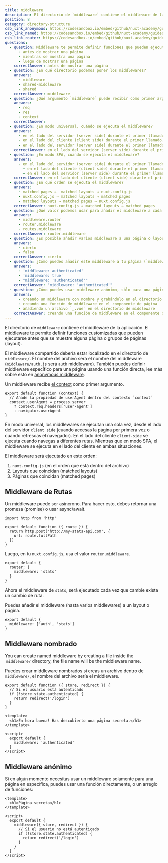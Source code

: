 ```yaml
---
title: middleware
description: El directorio de `middleware` contiene el middleware de la aplicación. El middleware te permite definir funciones customizadas que pueden ejecutarse antes que se muestre alguna página o grupos de páginas (layout).
position: 8
category: directory-structure
csb_link_anonymous: https://codesandbox.io/embed/github/nuxt-academy/guides-examples/tree/master/04_directory_structure/09_middleware_anonymous?fontsize=14&hidenavigation=1&theme=dark
csb_link_named: https://codesandbox.io/embed/github/nuxt-academy/guides-examples/tree/master/04_directory_structure/09_middleware_named?fontsize=14&hidenavigation=1&theme=dark
csb_link_router: https://codesandbox.io/embed/github/nuxt-academy/guides-examples/tree/master/04_directory_structure/09_middleware_router?fontsize=14&hidenavigation=1&theme=dark
questions:
  - question: Middleware te permite definir funciones que pueden ejecutarse
      - antes de mostrar una página
      - mientras se muestra una página
      - luego de mostrar una página
    correctAnswer: antes de mostrar una página
  - question: ¿En qué directorio podemos poner los middlewares?
    answers:
      - middleware
      - shared-middleware
      - shared
    correctAnswer: middleware
  - question: ¿Qué argumento `middleware` puede recibir como primer argumento?
    answers:
      - req
      - res
      - context
    correctAnswer:
  - question: ¿En modo universal, cuándo se ejecuta el middleware?
    answers:
      - en el lado del servidor (server side) durante el primer llamado, y en el lado del servidor mientras navegas entre páginas
      - en el lado del cliente (client side) durante el primer llamado, y en el lado del cliente mientras navegas entre páginas
      - en el lado del servidor (server side) durante el primer llamado, y en el lado del cliente mientras navegas entre páginas
    correctAnswer: en el lado del servidor (server side) durante el primer llamado, y en el lado del cliente mientras navegas entre páginas
  - question: ¿En modo SPA, cuando se ejecuta el middleware?
    answers:
      - en el lado del servidor (server side) durante el primer llamado, y en el lado del servidor mientras navegas entre páginas
        - en el lado del cliente (client side) durante el primer llamado, y en el lado del cliente mientras navegas entre páginas
        - en el lado del servidor (server side) durante el primer llamado, y en el lado del cliente mientras navegas entre páginas
    correctAnswer: en el lado del cliente (client side) durante el primer llamado, y en el lado del cliente mientras navegas entre páginas
  - question: ¿En qué orden se ejecuta el middleware?
    answers:
      - matched pages ⇒  matched layouts ⇒ nuxt.config.js
      - nuxt.config.js ⇒ matched layouts ⇒ matched pages
      - matched layouts ⇒ matched pages ⇒ nuxt.config.js
    correctAnswer: nuxt.config.js ⇒ matched layouts ⇒ matched pages
  - question: ¿Qué valor podemos usar para añadir el middleware a cada ruta?
    answers:
      - middleware.router
      - router.middleware
      - routes.middleware
    correctAnswer: router.middleware
  - question: ¿Es posible añadir varios middleware a una página o layout?
    answers:
      - cierto
      - falso
    correctAnswer: cierto
  - question: ¿Cómo puedes añadir este middleware a tu página (`middleware/authenticated.js`)?
    answers:
      - 'middleware: authenticated'
      - 'middleware: true'
      - "middleware: 'authenticated'"
    correctAnswer: "middleware: 'authenticated'"
  - question: ¿Cómo puedes usar middleware anónimo, sólo para una página específica?
    answers:
      - creando un middleware con nombre y grabándolo en el directorio de middleware
      - creando una función de middleware en el componente de página
      - añadiendo un archivo `_.vue` en el directorio de middleware
    correctAnswer: creando una función de middleware en el componente de página
---
```


El directorio de `middleware` contiene el middleware de la aplicación. El middleware te permite definir funciones customizadas que pueden ejecutarse antes que se muestre alguna página o grupos de páginas (layout).

El middleware compartido debería estar localizado en el directorio de `middleware/`. El nombre del archivo será el nombre del middleware (`middleware/auth.js` será `auth` middleware). También puedes definir middleware específico para una página usando una función directa, lee más sobre esto en [anonymous middleware](/guides/components-glossary/pages-middleware#anonymous-middleware).

Un middleware recibe [el context](/guides/internals-glossary/context) como primer argumento.

```js{}[middleware/user-agent.js]
export default function (context) {
  // Añade la propiedad de userAgent dentro del contexto `context`
  context.userAgent = process.server
    ? context.req.headers['user-agent']
    : navigator.userAgent
}
```

En modo universal, los middlewares se ejecutan una sola vez, desde el lado del servidor `client side` (cuando accesas la página por primera vez o cuando refrescas el navegador). En el lado del cliente `client-side` se ejecuta cuando navegas a diferentes rutas. Mientras que en modo SPA, el middleware se ejecuta en el lado del cliente en ambas situaciones.

El middleware será ejecutado en este orden:

1. `nuxt.config.js` (en el orden que está dentro del archivo)
2. Layouts que coincidan (matched layouts)
3. Páginas que coincidan (matched pages)

## Middleware de Rutas

Un middleware puede ser asíncrono. Para hacer esto, debes retornar una promesa (promise) o usar async/await.

```js{}[middleware/stats.js]
import http from 'http'

export default function ({ route }) {
  return http.post('http://my-stats-api.com', {
    url: route.fullPath
  })
}
```

Luego, en tu `nuxt.config.js`, usa el valor `router.middleware`.

```js{}[nuxt.config.js]
export default {
  router: {
    middleware: 'stats'
  }
}
```

Ahora el middleware de `stats`, será ejecutado cada vez que cambie exista un cambio de ruta.

Puedes añadir el middleware (hasta varios middlewares) a un layout o página.

```js{}[pages/index.vue / layouts/default.vue]
export default {
  middleware: ['auth', 'stats']
}
```

<app-modal>
  <code-sandbox  :src="csb_link_router"></code-sandbox>
</app-modal>

## Middleware nombrado

You can create named middleware by creating a file inside the  `middleware/` directory, the file name will be the middleware name.

Puedes crear middleware nombrados si creas un archivo dentro de `middleware/`, el nombre del archivo sería el middleware.

```js{}[middleware/authenticated.js]
export default function ({ store, redirect }) {
  // Si el usuario está autenticado
  if (!store.state.authenticated) {
    return redirect('/login')
  }
}
```

```html{}[pages/secret.vue]
<template>
  <h1>En hora buena! Has descubierto una página secreta.</h1>
</template>

<script>
  export default {
    middleware: 'authenticated'
  }
</script>
```

<app-modal>
  <code-sandbox  :src="csb_link_named"></code-sandbox>
</app-modal>

## Middleware anónimo

Si en algún momento necesitas usar un middleware solamente para una página en específica, puedes usar una función directamente, o un arreglo de funciones:

```html{}[pages/secret.vue]
<template>
  <h1>Página secreta</h1>
</template>

<script>
  export default {
    middleware({ store, redirect }) {
      // Si el usuario no está autenticado
      if (!store.state.authenticated) {
        return redirect('/login')
      }
    }
  }
</script>
```

<app-modal>
  <code-sandbox  :src="csb_link_anonymous"></code-sandbox>
</app-modal>

<quiz :questions="questions"></quiz>
